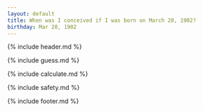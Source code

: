```yaml
---
layout: default
title: When was I conceived if I was born on March 20, 1902?
birthday: Mar 20, 1902
---
```


{% include header.md %}

{% include guess.md %}

{% include calculate.md %}

{% include safety.md %}

{% include footer.md %}



